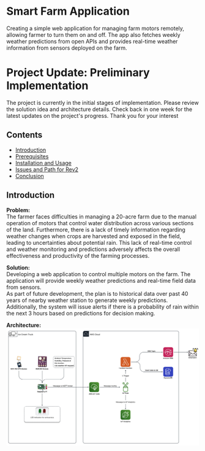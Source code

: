 # Smart Farm Application
Creating a simple web application for managing farm motors remotely, allowing farmer to turn them on and off. The app also fetches weekly weather predictions from open APIs and provides real-time weather information from sensors deployed on the farm.

# Project Update: Preliminary Implementation
The project is currently in the initial stages of implementation. Please review the solution idea and architecture details. Check back in one week for the latest updates on the project's progress. Thank you for your interest
## Contents
- [Introduction](#introduction)
- [Prerequisites](#prerequisites)
- [Installation and Usage](#installation-and-usage)
- [Issues and Path for Rev2](#Issues-and-Path-for-Rev2)
- [Conclusion](#conclusion)

## Introduction

**Problem:**  
The farmer faces difficulties in managing a 20-acre farm due to the manual operation of motors that control water distribution across various sections of the land. Furthermore, there is a lack of timely information regarding weather changes when crops are harvested and exposed in the field, leading to uncertainties about potential rain. This lack of real-time control and weather monitoring and predictions adversely affects the overall effectiveness and productivity of the farming processes.

**Solution:**  
Developing a web application to control multiple motors on the farm. The application will provide weekly weather predictions and real-time field data from sensors.  
As part of future development, the plan is to historical data over past 40 years of nearby weather station to generate weekly predictions. Additionally, the system will issue alerts if there is a probability of rain within the next 3 hours based on predictions for decision making.

**Architecture:**  
![](https://github.com/nithishravella10/icecream-truck-solution/blob/main/iceCreamTruckArchRev1.png)